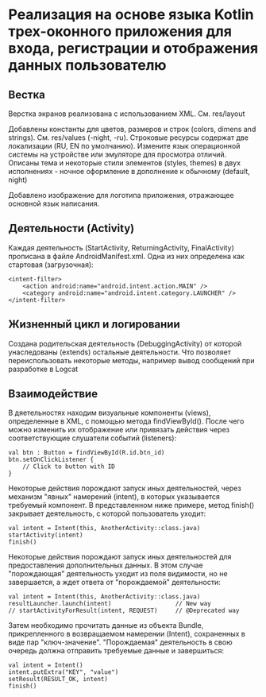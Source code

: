 # Реализация на основе языка Kotlin трех-оконного приложения для входа, регистрации и отображения данных пользователю

## Вестка
Верстка экранов реализована с использованием XML. См. res/layout

Добавлены константы для цветов, размеров и строк (colors, dimens and strings). См. res/values (-night, -ru). Строковые ресурсы содержат две локализации (RU, EN по умолчанию). Измените язык операционной системы на устройстве или эмуляторе для просмотра отличий. Описаны тема и некоторые стили элементов (styles, themes) в двух исполнениях - ночное оформление в дополнение к обычному (default, night)

Добавлено изображение для логотипа приложения, отражающее основной язык написания.

## Деятельности (Activity)
Каждая деятельность (StartActivity, ReturningActivity, FinalActivity) прописана в файле AndroidManifest.xml. Одна из них определена как стартовая (загрузочная):
```
<intent-filter>
    <action android:name="android.intent.action.MAIN" />
    <category android:name="android.intent.category.LAUNCHER" />
</intent-filter>
```

## Жизненный цикл и логировании
Создана родительская деятельность (DebuggingActivity) от которой унаследованы (extends) остальные деятельности. Что позволяет переиспользовать некоторые методы, например вывод сообщений при разработке в Logcat

## Взаимодействие
В дяетельностях находим визуальные компоненты (views), определенные в XML, с помощью метода findViewById(). После чего можно изменить их отображение или привязать действия через соответствующие слушатели событий (listeners):
```
val btn : Button = findViewById(R.id.btn_id)
btn.setOnClickListener {
    // Click to button with ID
}
```

Некоторые действия порождают запуск иных деятельностей, через механизм "явных" намерений (intent), в которых указывается требуемый компонент. В представленном ниже примере, метод finish() закрывает деятельность, с которой пользователь уходит:
```
val intent = Intent(this, AnotherActivity::class.java)
startActivity(intent)
finish()
```

Некоторые действия порождают запуск иных деятельностей для предоставления дополнительных данных. В этом случае "порождающая" деятельность уходит из поля видимости, но не завершается, а ждет ответа от "порождаемой" деятельности:
```
val intent = Intent(this, AnotherActivity::class.java)
resultLauncher.launch(intent)                  // New way
// startActivityForResult(intent, REQUEST)     // @Deprecated way
```

Затем необходимо прочитать данные из объекта Bundle, прикрепленного в возвращаемом намерении (Intent), сохраненных в виде пар "ключ-значение". "Порождаемая" деятельность в свою очередь должна отправить требуемые данные и завершиться:
```
val intent = Intent()
intent.putExtra("KEY", "value")
setResult(RESULT_OK, intent)
finish()
```